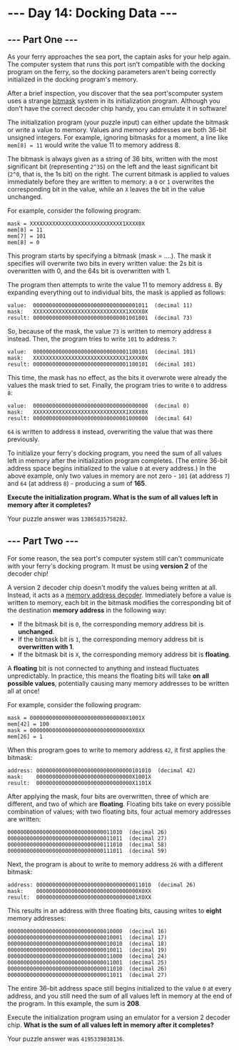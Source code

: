 # --- Day 14: Docking Data ---

## --- Part One ---

As your ferry approaches the sea port, the captain asks
for your help again. The computer system that runs this
port isn't compatible with the docking program on the
ferry, so the docking parameters aren't being correctly
initialized in the docking program's memory.

After a brief inspection, you discover that the sea port'scomputer system
uses a strange [bitmask](https://en.wikipedia.org/wiki/Mask_(computing))
system in its initialization program. Although you don't have the
correct decoder chip handy, you can emulate it in software!

The initialization program (your puzzle input) can either update
the bitmask or write a value to memory. Values and memory addresses
are both 36-bit unsigned integers. For example, ignoring bitmasks
for a moment, a line like `mem[8] = 11` would write the value 11
to memory address 8.

The bitmask is always given as a string of 36 bits, written with the most
significant bit (representing `2^35`) on the left and the least significant
bit (`2^0`, that is, the 1s bit) on the right. The current bitmask
is applied to values immediately before they are written to memory:
a `0` or `1` overwrites the corresponding bit in the value, while an `X`
leaves the bit in the value unchanged.

For example, consider the following program:

```
mask = XXXXXXXXXXXXXXXXXXXXXXXXXXXXX1XXXX0X
mem[8] = 11
mem[7] = 101
mem[8] = 0
```

This program starts by specifying a bitmask (mask = ....). The mask it
specifies will overwrite two bits in every written value: the 2s bit
is overwritten with 0, and the 64s bit is overwritten with 1.

The program then attempts to write the value 11 to memory address `8`.
By expanding everything out to individual bits, the mask is applied as follows:

```
value:  000000000000000000000000000000001011  (decimal 11)
mask:   XXXXXXXXXXXXXXXXXXXXXXXXXXXXX1XXXX0X
result: 000000000000000000000000000001001001  (decimal 73)
```

So, because of the mask, the value `73` is written to memory address `8`
instead. Then, the program tries to write `101` to address `7`:

```
value:  000000000000000000000000000001100101  (decimal 101)
mask:   XXXXXXXXXXXXXXXXXXXXXXXXXXXXX1XXXX0X
result: 000000000000000000000000000001100101  (decimal 101)
```

This time, the mask has no effect, as the bits it overwrote were
already the values the mask tried to set. Finally, the program
tries to write `0` to address `8`:

```
value:  000000000000000000000000000000000000  (decimal 0)
mask:   XXXXXXXXXXXXXXXXXXXXXXXXXXXXX1XXXX0X
result: 000000000000000000000000000001000000  (decimal 64)
```

`64` is written to address `8` instead, overwriting the value that
was there previously.

To initialize your ferry's docking program, you need the sum of
all values left in memory after the initialization program completes.
(The entire 36-bit address space begins initialized to the value `0`
at every address.) In the above example, only two values in memory
are not zero - `101` (at address `7`) and `64` (at address `8`) -
producing a sum of **165**.

**Execute the initialization program. What is the sum of all values left in memory after it completes?**

Your puzzle answer was `13865835758282`.

## --- Part Two ---

For some reason, the sea port's computer system still can't
communicate with your ferry's docking program. It must be
using **version 2** of the decoder chip!

A version 2 decoder chip doesn't modify the values being written at all.
Instead, it acts as a [memory address decoder](https://www.youtube.com/watch?v=PvfhANgLrm4).
Immediately before a value is written to memory, each bit in the
bitmask modifies the corresponding bit of the destination
**memory address** in the following way:

+ If the bitmask bit is `0`, the corresponding memory address bit is **unchanged**.
+ If the bitmask bit is `1`, the corresponding memory address bit is **overwritten with 1**.
+ If the bitmask bit is `X`, the corresponding memory address bit is **floating**.

A **floating** bit is not connected to anything and instead
fluctuates unpredictably. In practice, this means the floating bits
will take **on all possible values**, potentially causing many
memory addresses to be written all at once!

For example, consider the following program:

```
mask = 000000000000000000000000000000X1001X
mem[42] = 100
mask = 00000000000000000000000000000000X0XX
mem[26] = 1
```

When this program goes to write to memory address `42`, it first applies the bitmask:

```
address: 000000000000000000000000000000101010  (decimal 42)
mask:    000000000000000000000000000000X1001X
result:  000000000000000000000000000000X1101X
```

After applying the mask, four bits are overwritten, three of which
are different, and two of which are **floating**. Floating bits
take on every possible combination of values; with two floating
bits, four actual memory addresses are written:

```
000000000000000000000000000000011010  (decimal 26)
000000000000000000000000000000011011  (decimal 27)
000000000000000000000000000000111010  (decimal 58)
000000000000000000000000000000111011  (decimal 59)
```

Next, the program is about to write to memory address `26` with a different bitmask:

```
address: 000000000000000000000000000000011010  (decimal 26)
mask:    00000000000000000000000000000000X0XX
result:  00000000000000000000000000000001X0XX
```

This results in an address with three floating bits, causing writes
to **eight** memory addresses:

```
000000000000000000000000000000010000  (decimal 16)
000000000000000000000000000000010001  (decimal 17)
000000000000000000000000000000010010  (decimal 18)
000000000000000000000000000000010011  (decimal 19)
000000000000000000000000000000011000  (decimal 24)
000000000000000000000000000000011001  (decimal 25)
000000000000000000000000000000011010  (decimal 26)
000000000000000000000000000000011011  (decimal 27)
```

The entire 36-bit address space still begins initialized to the
value `0` at every address, and you still need the sum of all
values left in memory at the end of the program. In this example,
the sum is **208**.

Execute the initialization program using an emulator for a version 2 decoder chip.
**What is the sum of all values left in memory after it completes?**

Your puzzle answer was `4195339838136`.
